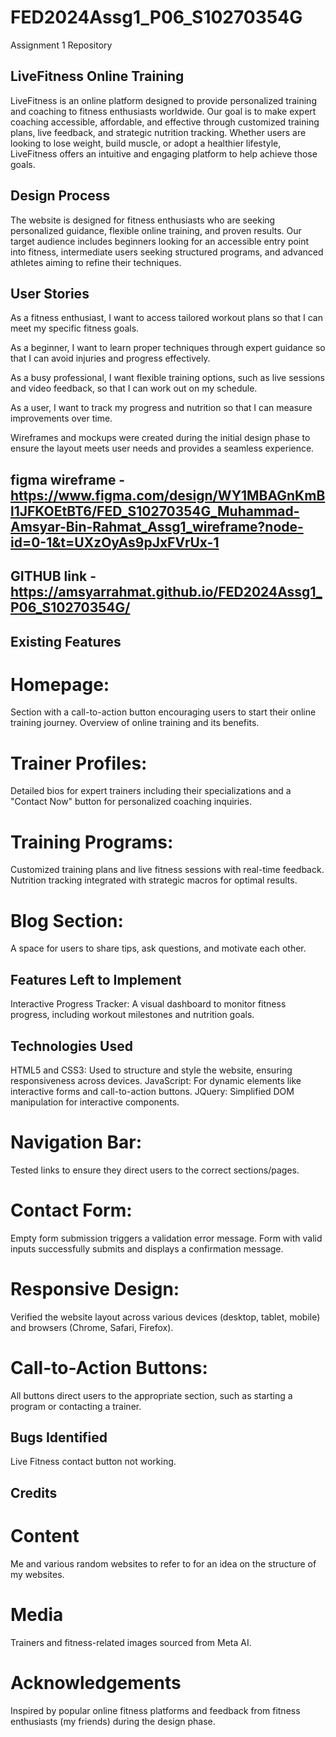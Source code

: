 # FED2024Assg1_P06_S10270354G
Assignment 1 Repository


## LiveFitness Online Training
LiveFitness is an online platform designed to provide personalized training and coaching to fitness enthusiasts worldwide. Our goal is to make expert coaching accessible, affordable, and effective through customized training plans, live feedback, and strategic nutrition tracking. Whether users are looking to lose weight, build muscle, or adopt a healthier lifestyle, LiveFitness offers an intuitive and engaging platform to help achieve those goals.

## Design Process
The website is designed for fitness enthusiasts who are seeking personalized guidance, flexible online training, and proven results. Our target audience includes beginners looking for an accessible entry point into fitness, intermediate users seeking structured programs, and advanced athletes aiming to refine their techniques.

## User Stories
As a fitness enthusiast, I want to access tailored workout plans so that I can meet my specific fitness goals.

As a beginner, I want to learn proper techniques through expert guidance so that I can avoid injuries and progress effectively.

As a busy professional, I want flexible training options, such as live sessions and video feedback, so that I can work out on my schedule.

As a user, I want to track my progress and nutrition so that I can measure improvements over time.

Wireframes and mockups were created during the initial design phase to ensure the layout meets user needs and provides a seamless experience. 

## figma wireframe - https://www.figma.com/design/WY1MBAGnKmBl1JFKOEtBT6/FED_S10270354G_Muhammad-Amsyar-Bin-Rahmat_Assg1_wireframe?node-id=0-1&t=UXzOyAs9pJxFVrUx-1

## GITHUB link - https://amsyarrahmat.github.io/FED2024Assg1_P06_S10270354G/

## Existing Features

# Homepage:
Section with a call-to-action button encouraging users to start their online training journey.
Overview of online training and its benefits.

# Trainer Profiles:
Detailed bios for expert trainers including their specializations and a "Contact Now" button for personalized coaching inquiries.

# Training Programs:

Customized training plans and live fitness sessions with real-time feedback.
Nutrition tracking integrated with strategic macros for optimal results.

# Blog Section:
A space for users to share tips, ask questions, and motivate each other.

## Features Left to Implement
Interactive Progress Tracker:
A visual dashboard to monitor fitness progress, including workout milestones and nutrition goals.

## Technologies Used
HTML5 and CSS3: Used to structure and style the website, ensuring responsiveness across devices.
JavaScript: For dynamic elements like interactive forms and call-to-action buttons.
JQuery: Simplified DOM manipulation for interactive components.

# Navigation Bar:
Tested links to ensure they direct users to the correct sections/pages.

# Contact Form:
Empty form submission triggers a validation error message.
Form with valid inputs successfully submits and displays a confirmation message.

# Responsive Design:
Verified the website layout across various devices (desktop, tablet, mobile) and browsers (Chrome, Safari, Firefox).

# Call-to-Action Buttons:
All buttons direct users to the appropriate section, such as starting a program or contacting a trainer.

## Bugs Identified
Live Fitness contact button not working.

## Credits

# Content
Me and various random websites to refer to for an idea on the structure of my websites.

# Media
Trainers and fitness-related images sourced from Meta AI.

# Acknowledgements
Inspired by popular online fitness platforms and feedback from fitness enthusiasts (my friends) during the design phase.